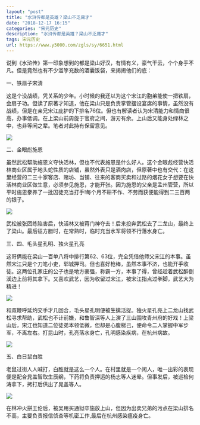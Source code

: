 ```yaml
---
layout: "post"
title: "水浒传都是英雄？梁山不乏庸才"
date: "2018-12-17 16:15"
categories: "宋元历史"
description: "水浒传都是英雄？梁山不乏庸才"
tags: 宋元历史
url: https://www.y5000.com/zgls/sy/6651.html
---
```






说到《水浒传》第一印象想到的都是梁山好汉，有情有义，豪气干云，个个身手不凡。但是竟然也有不少滥竽充数的酒囊饭袋，来揭揭他们的底：

一、铁扇子宋清

这是个没战绩，凭关系的少年。小时候的我还以为这个宋江的胞弟能使一把铁扇，会扇子功。但读了原著才知道，他在梁山只是负责掌管摆设宴席的事情，虽然没有战绩，但是在亲兄宋江庇护的下排名76位。但也有解读者认为宋清能力和情商很高，办事低调。在上梁山前周旋于官府之间，游刃有余。上山后又能身处绿林之中，也非等闲之辈。笔者对此持有保留意见。

![](https://img.y5000.com/uploads/allimg/161207/8-16120G11611U9.jpg)

二、金眼彪施恩

虽然武松帮助施恩义夺快活林，但也不代表施恩是什么好人。这个金眼彪经营快活林商业区属于地头蛇性质的店铺，虽然外表只是酒肉店，但原著中也有交代：在这里经营的二三十家客店、赌坊、当铺、往来的客商买卖和过路的烟花女子想要在快活林商业区做生意，必须参见施恩，才能开张。因为施恩的父亲是孟州管营，所以平时施恩豢养了一批囚徒充当打手!每个月不耕不作、不劳而获便能得到二三百两的银子。

![](https://img.y5000.com/uploads/allimg/161207/8-16120G1161VX.jpg)

武松被张团练陷害后，快活林又被蒋门神夺去！后来投奔武松去了二龙山，最终上了梁山。最后征方腊时，在常熟时，临时充当水军将领不行落水身亡。

三、四、毛头星孔明、独火星孔亮

这哥俩能在梁山一百单八将中排行第62、63位，完全凭借他师父宋江的本事。虽然宋江只是个刀笔小吏，郓城押司。但也喜好枪棒，虽然本事不济，也能开手收徒。这两位孔家庄的公子也是地方豪强，称霸一方，本事了得，曾经趁着武松醉倒溪边上前将其拿下。又喜欢武艺，因为收留过宋江，被宋江指点过拳脚，武艺大为精进！

![](https://img.y5000.com/uploads/allimg/161207/8-16120G11626428.jpg)

和双鞭呼延灼交手才几回合，毛头星孔明便被生擒活捉。独火星孔亮上二龙山找武松寻求帮助，武松也不计前嫌，和鲁智深等人上演了三山围攻青州府的好戏！上梁山后，宋江也知道二位徒弟本领低微，但却是心腹梯己，便命令二人掌握中军步军，不离左右。打昆山时，孔亮落水身亡，孔明感染疾病，在杭州病故。

![](https://img.y5000.com/uploads/allimg/161207/8-16120G116343L.jpg)

五、白日鼠白胜

老鼠过街人人喊打，白胜就是这么一个人。在村里就是一个闲人，唯一出彩的表现便是配合晁盖智取生辰纲，下药将负责押运的杨志等人迷晕。但事发后，被巡检何涛拿下，拷打后供出了晁盖等人。

![](https://img.y5000.com/uploads/allimg/161207/8-16120G11643B4.jpg)

在林冲火拼王伦后，被吴用买通狱卒施放上山，但因为出卖兄弟的污点在梁山排名不高，主要负责报信侦查等机密工作,最后在杭州感染瘟疫身亡。
